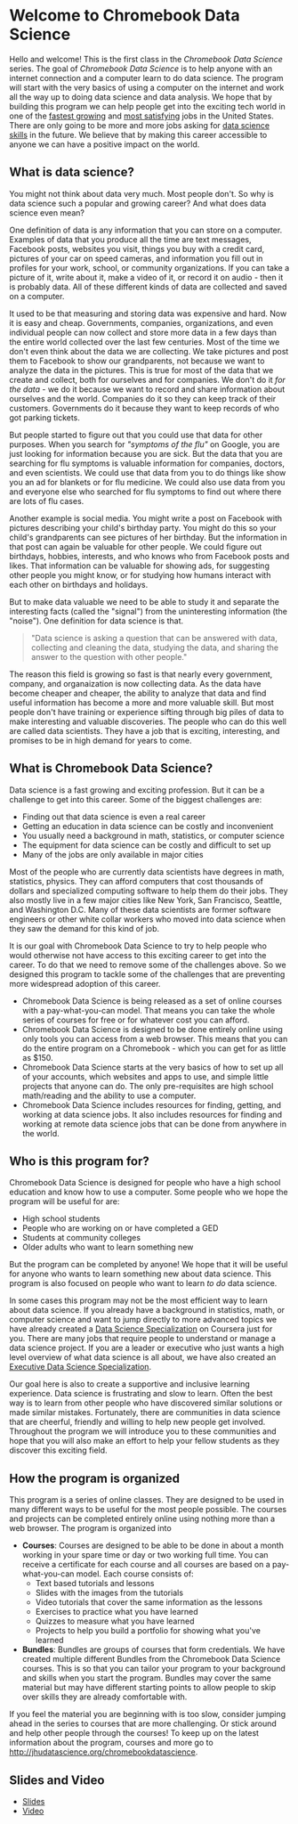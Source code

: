 # Welcome to Chromebook Data Science

Hello and welcome! This is the first class in the _Chromebook Data Science_ series. The goal of _Chromebook Data Science_ is to help anyone with an internet connection and a computer learn to do data science. The program will start with the very basics of using a computer on the internet and work all the way up to doing data science and data analysis. We hope that by building this program we can help people get into the exciting tech world in one of the [fastest growing]() and [most satisfying]() jobs in the United States. There are only going to be more and more jobs asking for [data science skills]() in the future. We believe that by making this career accessible to anyone we can have a positive impact on the world. 


## What is data science? 

You might not think about data very much. Most people don't. So why is data science such a popular and growing career?  And what does data science even mean? 

One definition of data is any information that you can store on a computer. Examples of data that you produce all the time are text messages, Facebook posts, websites you visit, things you buy with a credit card, pictures of your car on speed cameras, and information you fill out in profiles for your work, school, or community organizations. If you can take a picture of it, write about it, make a video of it, or record it on audio - then it is probably data. All of these different kinds of data are collected and saved on a computer. 

It used to be that measuring and storing data was expensive and hard. Now it is easy and cheap. Governments, companies, organizations, and even individual people can now collect and store more data in a few days than the entire world collected over the last few centuries. Most of the time we don't even think about the data we are collecting. We take pictures and post them to Facebook to show our grandparents, not because we want to analyze the data in the pictures. This is true for most of the data that we create and collect, both for ourselves and for companies. We don't do it _for the data_ - we do it because we want to record and share information about ourselves and the world. Companies do it so they can keep track of their customers. Governments do it because they want to keep records of who got parking tickets. 

But people started to figure out that you could use that data for other purposes. When you search for _"symptoms of the flu"_ on Google, you are just looking for information because you are sick. But the data that you are searching for flu symptoms is valuable information for companies, doctors, and even scientists. We could use that data from you to do things like show you an ad for blankets or for flu medicine. We could also use data from you and everyone else who searched for flu symptoms to find out where there are lots of flu cases. 

Another example is social media. You might write a post on Facebook with pictures describing your child's birthday party. You might do this so your child's grandparents can see pictures of her birthday. But the information in that post can again be valuable for other people. We could figure out birthdays, hobbies, interests, and who knows who from Facebook posts and likes. That information can be valuable for showing ads, for suggesting other people you might know, or for studying how humans interact with each other on birthdays and holidays. 

But to make data valuable we need to be able to study it and separate the interesting facts (called the "signal") from the uninteresting information (the "noise"). One definition for data science is that. 

> "Data science is asking a question that can be answered with data, collecting and cleaning the data, studying the data, and sharing the answer to the question with other people."

The reason this field is growing so fast is that nearly every government, company, and organaization is now collecting data. As the data have become cheaper and cheaper, the ability to analyze that data and find useful information has become a more and more valuable skill. But most people don't have training or experience sifting through big piles of data to make interesting and valuable discoveries. The people who can do this well are called data scientists. They have a job that is exciting, interesting, and promises to be in high demand for years to come. 


## What is Chromebook Data Science?

Data science is a fast growing and exciting profession. But it can be a challenge to get into this career. Some of the biggest challenges are:

* Finding out that data science is even a real career
* Getting an education in data science can be costly and inconvenient
* You usually need a background in math, statistics, or computer science
* The equipment for data science can be costly and difficult to set up
* Many of the jobs are only available in major cities 

Most of the people who are currently data scientists have degrees in math, statistics, physics. They can afford computers that cost thousands of dollars and specialized computing software to help them do their jobs. They also mostly live in a few major cities like New York, San Francisco, Seattle, and Washington D.C. Many of these data scientists are former software engineers or other white collar workers who moved into data science when they saw the demand for this kind of job. 

It is our goal with Chromebook Data Science to try to help people who would otherwise not have access to this exciting career to get into the career. To do that we need to remove some of the challenges above. So we designed this program to tackle some of the challenges that are preventing more widespread adoption of this career. 

* Chromebook Data Science is being released as a set of online courses with a pay-what-you-can model. That means you can take the whole series of courses for free or for whatever cost you can afford. 
* Chromebook Data Science is designed to be done entirely online using only tools you can access from a web browser. This means that you can do the entire program on a Chromebook - which you can get for as little as $150. 
* Chromebook Data Science starts at the very basics of how to set up all of your accounts, which websites and apps to use, and simple little projects that anyone can do. The only pre-requisites are high school math/reading and the ability to use a computer. 
* Chromebook Data Science includes resources for finding, getting, and working at data science jobs. It also includes resources for finding and working at remote data science jobs that can be done from anywhere in the world. 


## Who is this program for? 

Chromebook Data Science is designed for people who have a high school education and know how to use a computer. Some people who we hope the program will be useful for are: 

* High school students
* People who are working on or have completed a GED
* Students at community colleges
* Older adults who want to learn something new

But the program can be completed by anyone! We hope that it will be useful for anyone who wants to learn something new about data science. This program is also focused on people who want to learn _to do_ data science. 

In some cases this program may not be the most efficient way to learn about data science.
If you already have a background in statistics, math, or computer science and want to jump directly to more advanced topics we have already created a [Data Science Specialization]() on Coursera just for you. There are many jobs that require people to understand or manage a data science project. If you are a leader or executive who just wants a high level overview of what data science is all about, we have also created an [Executive Data Science Specialization]().

Our goal here is also to create a supportive and inclusive learning experience. Data science is frustrating and slow to learn. Often the best way is to learn from other people who have discovered similar solutions or made similar mistakes. Fortunately, there are communities in data science that are cheerful, friendly and willing to help new people get involved. Throughout the program we will introduce you to these communities and hope that you will also make an effort to help your fellow students as they discover this exciting field. 


## How the program is organized

This program is a series of online classes. They are designed to be used in many different ways to be useful for the most people possible. The courses and projects can be completed entirely online using nothing more than a web browser. The program is organized into

* __Courses__: Courses are designed to be able to be done in about a month working in your spare time or day or two working full time. You can receive a certificate for each course and all courses are based on a pay-what-you-can model. Each course consists of: 
    * Text based tutorials and lessons 
    * Slides with the images from the tutorials
    * Video tutorials that cover the same information as the lessons
    * Exercises to practice what you have learned
    * Quizzes to measure what you have learned
    * Projects to help you build a portfolio for showing what you've learned
* __Bundles__: Bundles are groups of courses that form credentials. We have created multiple different Bundles from the Chromebook Data Science courses. This is so that you can tailor your program to your background and skills when you start the program. Bundles may cover the same material but may have different starting points to allow people to skip over skills they are already comfortable with. 

If you feel the material you are beginning with is too slow, consider jumping ahead in the series to courses that are more challenging. Or stick around and help other people through the courses! To keep up on the latest information about the program, courses and more go to http://jhudatascience.org/chromebookdatascience.

## Slides and Video

* [Slides](https://docs.google.com/presentation/d/18q2gRHXGZxBL7pSWcQg_HThmgoo5qDeO9O372QkAnYU/edit?usp=sharing)
* [Video]()




